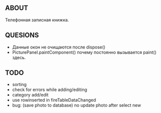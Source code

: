 ABOUT
-----
Телефонная записная книжка.

QUESIONS
--------
- Данные окон не очищаются после dispose()
- PicturePanel.paintComponent() почему постоянно вызывается paint() здесь.


TODO
----
- sorting
- check for errors while adding/editing
- category add/edit
- use rowinserted in fireTableDataChanged
- bug: (save photo to database) no update photo after select new